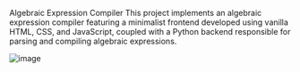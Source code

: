 Algebraic Expression Compiler
This project implements an algebraic expression compiler featuring a minimalist frontend developed using vanilla HTML, CSS, and JavaScript, coupled with a Python backend responsible for parsing and compiling algebraic expressions.

![image](https://github.com/user-attachments/assets/2aea7c51-66aa-4e59-9ad8-dca0670c015c)
